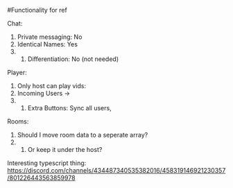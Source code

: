 #Functionality for ref

Chat:
1. Private messaging: No
2. Identical Names: Yes
2. 1. Differentiation: No (not needed)

Player:
1. Only host can play vids:
2. Incoming Users ->
2. 1. Extra Buttons: Sync all users, 

Rooms:
1. Should I move room data to a seperate array?
1. 1. Or keep it under the host?

Interesting typescript thing:
https://discord.com/channels/434487340535382016/458319146921230357/801226443563859978